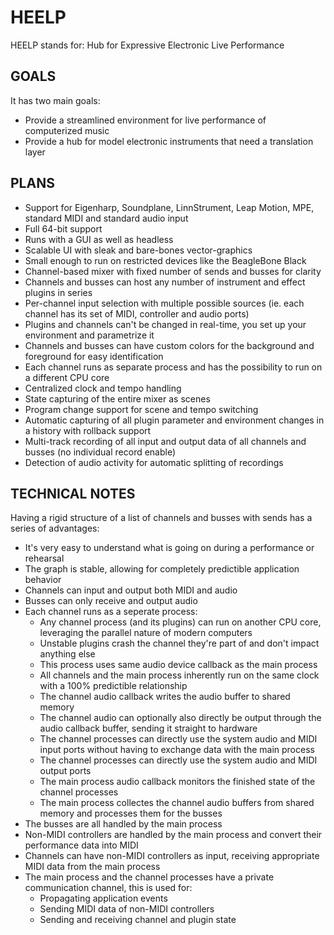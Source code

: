 # HEELP

HEELP stands for:
Hub for Expressive Electronic Live Performance

## GOALS

It has two main goals:
* Provide a streamlined environment for live performance of computerized music
* Provide a hub for model electronic instruments that need a translation layer

## PLANS

* Support for Eigenharp, Soundplane, LinnStrument, Leap Motion, MPE, standard MIDI and standard audio input
* Full 64-bit support
* Runs with a GUI as well as headless
* Scalable UI with sleak and bare-bones vector-graphics 
* Small enough to run on restricted devices like the BeagleBone Black
* Channel-based mixer with fixed number of sends and busses for clarity
* Channels and busses can host any number of instrument and effect plugins in series
* Per-channel input selection with multiple possible sources (ie. each channel has its set of MIDI, controller and audio ports)
* Plugins and channels can't be changed in real-time, you set up your environment and parametrize it
* Channels and busses can have custom colors for the background and foreground for easy identification
* Each channel runs as separate process and has the possibility to run on a different CPU core
* Centralized clock and tempo handling
* State capturing of the entire mixer as scenes
* Program change support for scene and tempo switching
* Automatic capturing of all plugin parameter and environment changes in a history with rollback support
* Multi-track recording of all input and output data of all channels and busses (no individual record enable)
* Detection of audio activity for automatic splitting of recordings

## TECHNICAL NOTES

Having a rigid structure of a list of channels and busses with sends has a series of advantages:
* It's very easy to understand what is going on during a performance or rehearsal
* The graph is stable, allowing for completely predictible application behavior
* Channels can input and output both MIDI and audio
* Busses can only receive and output audio
* Each channel runs as a seperate process:
    * Any channel process (and its plugins) can run on another CPU core, leveraging the parallel nature of modern computers
    * Unstable plugins crash the channel they're part of and don't impact anything else
    * This process uses same audio device callback as the main process
    * All channels and the main process inherently run on the same clock with a 100% predictible relationship
    * The channel audio callback writes the audio buffer to shared memory
    * The channel audio can optionally also directly be output through the audio callback buffer, sending it straight to hardware
    * The channel processes can directly use the system audio and MIDI input ports without having to exchange data with the main process
    * The channel processes can directly use the system audio and MIDI output ports
    * The main process audio callback monitors the finished state of the channel processes
    * The main process collectes the channel audio buffers from shared memory and processes them for the busses
* The busses are all handled by the main process
* Non-MIDI controllers are handled by the main process and convert their performance data into MIDI
* Channels can have non-MIDI controllers as input, receiving appropriate MIDI data from the main process
* The main process and the channel processes have a private communication channel, this is used for:
    * Propagating application events
    * Sending MIDI data of non-MIDI controllers
    * Sending and receiving channel and plugin state
